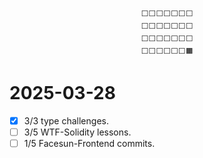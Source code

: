 <div align="center">

``` plaintext
⬜⬜⬜⬜⬜⬜⬜
⬜⬜⬜⬜⬜⬜⬜
⬜⬜⬜⬜⬜⬜⬜
⬜⬜⬜⬜⬜⬜🟧
```

</div>

# 2025-03-28

+ [X] 3/3 type challenges.
+ [ ] 3/5 WTF-Solidity lessons.
+ [ ] 1/5 Facesun-Frontend commits.
